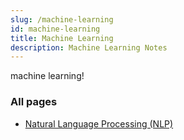 ```yaml
---
slug: /machine-learning
id: machine-learning
title: Machine Learning
description: Machine Learning Notes
---
```


machine learning!

### All pages

- [Natural Language Processing (NLP)](/machine-learning/natural-language-processing)
